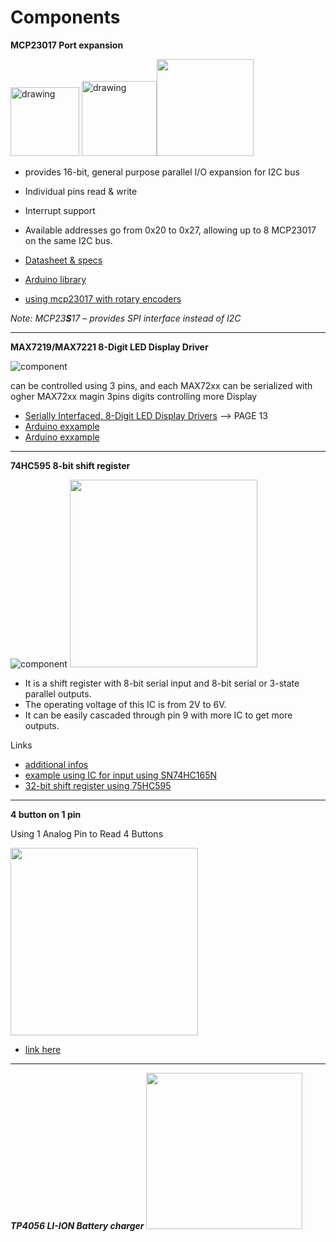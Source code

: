 # Components


**MCP23017 Port expansion**

<img src="https://external-content.duckduckgo.com/iu/?u=https%3A%2F%2Ftse1.mm.bing.net%2Fth%3Fid%3DOIP.refT_4hqeIE-qElhNAWYCwHaCr%26pid%3DApi&f=1" alt="drawing" height="110"/> <img src="https://external-content.duckduckgo.com/iu/?u=https%3A%2F%2Ftse4.mm.bing.net%2Fth%3Fid%3DOIP.6HQeFNFjhfzpgxbkoepJJgHaEV%26pid%3DApi&f=1" alt="drawing" height="120"/><img src="https://external-content.duckduckgo.com/iu/?u=https%3A%2F%2Ftse4.mm.bing.net%2Fth%3Fid%3DOIP.6fE7VvNEaynar9eXcjTdaQHaCn%26pid%3DApi&f=1" height=155>


- provides 16-bit, general purpose parallel I/O expansion for I2C bus
- Individual pins read & write
- Interrupt support 
- Available addresses go from 0x20 to 0x27, allowing up to 8 MCP23017 on the same I2C bus.


- [Datasheet & specs](https://www.microchip.com/en-us/product/MCP23017)
- [Arduino library](https://www.arduino.cc/reference/en/libraries/mcp23017/)
- [using mcp23017 with rotary encoders](https://github.com/maxgerhardt/rotary-encoder-over-mcp23017)

*Note: MCP23**S**17 – provides SPI interface instead of I2C*

---
**MAX7219/MAX7221 8-Digit LED Display Driver**

![component](https://external-content.duckduckgo.com/iu/?u=https%3A%2F%2Ftse3.mm.bing.net%2Fth%3Fid%3DOIP.vDet4LwmxjFyfWAZVgCmNgHaEx%26pid%3DApi&f=1)

can be controlled using 3 pins, and each MAX72xx can be serialized with ogher MAX72xx
magin 3pins digits controlling more Display
- [Serially Interfaced, 8-Digit LED Display Drivers](https://datasheets.maximintegrated.com/en/ds/MAX7219-MAX7221.pdf) --> PAGE 13
- [Arduino exxample](https://www.ardumotive.com/8-digit-7seg-display-en.html)
- [Arduino exxample](https://www.instructables.com/MAX7219-7-Segment-Using-Arduino/)

---
**74HC595 8-bit shift register**

![component](https://user-images.githubusercontent.com/69033251/147548151-0b67c0d7-17cd-4fed-9026-2112d08f60f6.png)
<img src="https://haberocean.com/wp-content/uploads/2019/10/32-bit-shift-register-arduino-e1596739277671.jpg" width=300>

- It is a shift register with 8-bit serial input and 8-bit serial or 3-state parallel outputs.
- The operating voltage of this IC is from 2V to 6V.
- It can be easily cascaded through pin 9 with more IC to get more outputs.

Links
- [additional infos](https://microcontrollerslab.com/74hc595-shift-register-interfacing-arduino/)
- [example using IC for input using SN74HC165N](http://www.51hei.com/bbs/dpj-48284-1.html)
- [32-bit shift register using 75HC595](https://haberocean.com/2020/08/32-bit-shift-register-module-using-74hc595-controlled-using-arduino-uno/)

---
**4 button on 1 pin**

Using 1 Analog Pin to Read 4 Buttons

<img src="https://content.instructables.com/ORIG/FR1/H6DD/HT7P4YJM/FR1H6DDHT7P4YJM.jpg?auto=webp&frame=1&width=999&height=1024&fit=bounds&md=778fc1e5ca874763e493845743633902" width=300>

- [link here](https://www.instructables.com/Using-one-analog-pin-to-read-4-buttons-Arduino/)

---
***TP4056 LI-ION Battery charger***
<img src="https://ae01.alicdn.com/kf/HTB1NQTILxnaK1RjSZFtq6zC2VXao.jpg" width=250>
